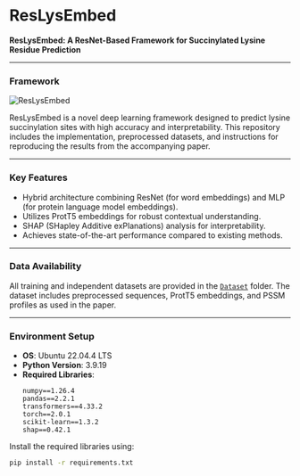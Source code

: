 # ResLysEmbed

**ResLysEmbed: A ResNet-Based Framework for Succinylated Lysine Residue Prediction**

---

### Framework
![ResLysEmbed](https://github.com/user-attachments/assets/f1a30878-0d3d-4f4c-9745-f6483fca0104)

ResLysEmbed is a novel deep learning framework designed to predict lysine succinylation sites with high accuracy and interpretability. This repository includes the implementation, preprocessed datasets, and instructions for reproducing the results from the accompanying paper.

---

### Key Features
- Hybrid architecture combining ResNet (for word embeddings) and MLP (for protein language model embeddings).
- Utilizes ProtT5 embeddings for robust contextual understanding.
- SHAP (SHapley Additive exPlanations) analysis for interpretability.
- Achieves state-of-the-art performance compared to existing methods.

---

### Data Availability
All training and independent datasets are provided in the [`Dataset`](Dataset) folder. The dataset includes preprocessed sequences, ProtT5 embeddings, and PSSM profiles as used in the paper.

---

### Environment Setup
- **OS**: Ubuntu 22.04.4 LTS
- **Python Version**: 3.9.19
- **Required Libraries**:
    ```
    numpy==1.26.4
    pandas==2.2.1
    transformers==4.33.2
    torch==2.0.1
    scikit-learn==1.3.2
    shap==0.42.1
    ```

Install the required libraries using:
```bash
pip install -r requirements.txt
